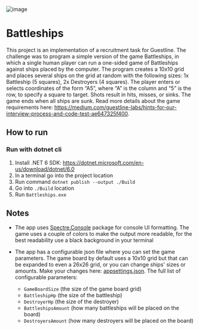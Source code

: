 ![image](https://github.com/bstanasiuk/Battleships/assets/20246523/9b64f66b-7645-4930-a419-957c8edb99a6)

# Battleships

This project is an implementation of a recruitment task for Guestline. The challenge was to program a simple version of the game Battleships, in which a single human player can run a one-sided game of Battleships against ships placed by the computer.
The program creates a 10x10 grid and places several ships on the grid at random with the following sizes: 1x Battleship (5 squares), 2x Destroyers (4 squares).
The player enters or selects coordinates of the form “A5”, where “A” is the column and “5” is the row, to specify a square to target. Shots result in hits, misses, or sinks. The game ends when all ships are sunk.
Read more details about the game requirements here: https://medium.com/guestline-labs/hints-for-our-interview-process-and-code-test-ae647325f400.


## How to run

### Run with dotnet cli
1. Install .NET 6 SDK: https://dotnet.microsoft.com/en-us/download/dotnet/6.0
2. In a terminal go into the project location
3. Run command `dotnet publish --output ./Build`
4. Go into `./Build` location
5. Run `Battleships.exe`

## Notes

- The app uses [Spectre.Console](https://github.com/spectreconsole/spectre.console) package for console UI formatting. The game uses a couple of colors to make the output more readable, for the best readability use a black background in your terminal
- The app has a configurable json file where you can set the game parameters. The game board by default uses a 10x10 grid but that can be expanded to even a 26x26 grid, or you can change ships' sizes or amounts. Make your changes here: [appsettings.json](./src/Battleships/appsettings.json).
The full list of configurable parameters:

  - `GameBoardSize` (the size of the game board grid)
  - `BattleshipHp` (the size of the battleship)
  - `DestroyerHp` (the size of the destroyer)
  - `BattleshipsAmount` (how many battleships will be placed on the board)
  - `DestroyersAmount` (how many destroyers will be placed on the board)
